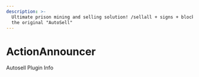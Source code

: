 ```yaml
---
description: >-
  Ultimate prison mining and selling solution! /sellall + signs + blocks2inv +
  the original "AutoSell"
---
```


# ActionAnnouncer

Autosell Plugin Info

